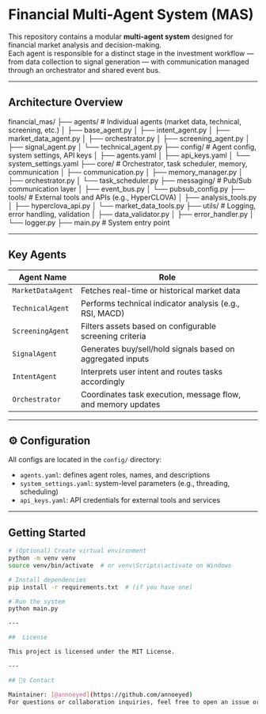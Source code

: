 # Financial Multi-Agent System (MAS)

This repository contains a modular **multi-agent system** designed for financial market analysis and decision-making.  
Each agent is responsible for a distinct stage in the investment workflow — from data collection to signal generation — with communication managed through an orchestrator and shared event bus.

---

## Architecture Overview
financial_mas/
├── agents/ # Individual agents (market data, technical, screening, etc.)
│ ├── base_agent.py
│ ├── intent_agent.py
│ ├── market_data_agent.py
│ ├── orchestrator.py
│ ├── screening_agent.py
│ ├── signal_agent.py
│ └── technical_agent.py
├── config/ # Agent config, system settings, API keys
│ ├── agents.yaml
│ ├── api_keys.yaml
│ └── system_settings.yaml
├── core/ # Orchestrator, task scheduler, memory, communication
│ ├── communication.py
│ ├── memory_manager.py
│ ├── orchestrator.py
│ └── task_scheduler.py
├── messaging/ # Pub/Sub communication layer
│ ├── event_bus.py
│ └── pubsub_config.py
├── tools/ # External tools and APIs (e.g., HyperCLOVA)
│ ├── analysis_tools.py
│ ├── hyperclova_api.py
│ └── market_data_tools.py
├── utils/ # Logging, error handling, validation
│ ├── data_validator.py
│ ├── error_handler.py
│ └── logger.py
├── main.py # System entry point


---

##  Key Agents

| Agent Name           | Role                                                                 |
|----------------------|----------------------------------------------------------------------|
| `MarketDataAgent`    | Fetches real-time or historical market data                          |
| `TechnicalAgent`     | Performs technical indicator analysis (e.g., RSI, MACD)              |
| `ScreeningAgent`     | Filters assets based on configurable screening criteria              |
| `SignalAgent`        | Generates buy/sell/hold signals based on aggregated inputs           |
| `IntentAgent`        | Interprets user intent and routes tasks accordingly                  |
| `Orchestrator`       | Coordinates task execution, message flow, and memory updates         |

---

## ⚙ Configuration

All configs are located in the `config/` directory:

- `agents.yaml`: defines agent roles, names, and descriptions  
- `system_settings.yaml`: system-level parameters (e.g., threading, scheduling)  
- `api_keys.yaml`: API credentials for external tools and services

---

##  Getting Started

```bash
# (Optional) Create virtual environment
python -m venv venv
source venv/bin/activate  # or venv\Scripts\activate on Windows

# Install dependencies
pip install -r requirements.txt  # (if you have one)

# Run the system
python main.py

---

##  License

This project is licensed under the MIT License.

---

## 🙋‍♀ Contact

Maintainer: [@annoeyed](https://github.com/annoeyed)  
For questions or collaboration inquiries, feel free to open an issue or pull request.

